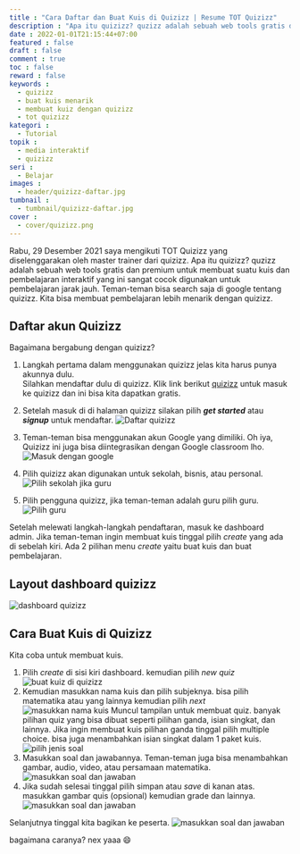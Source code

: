 ```yaml
---
title : "Cara Daftar dan Buat Kuis di Quizizz | Resume TOT Quizizz"
description : "Apa itu quizizz? quzizz adalah sebuah web tools gratis dan premium untuk membuat suatu kuis dan pembelajaran interaktif yang ini sangat cocok digunakan untuk pembelajaran jarak jauh. Teman-teman bisa search saja di google tentang quizizz. Kita bisa membuat pembelajaran lebih menarik dengan quizizz."
date : 2022-01-01T21:15:44+07:00
featured : false
draft : false
comment : true
toc : false
reward : false
keywords : 
  - quizizz
  - buat kuis menarik
  - membuat kuiz dengan quizizz
  - tot quizizz
kategori : 
  - Tutorial
topik :
  - media interaktif
  - quizizz
seri : 
  - Belajar
images : 
  - header/quizizz-daftar.jpg
tumbnail : 
  - tumbnail/quizizz-daftar.jpg
cover : 
  - cover/quizizz.png
---
```


Rabu, 29 Desember 2021 saya mengikuti TOT Quizizz yang diselenggarakan oleh master trainer dari quizizz. Apa itu quizizz? quzizz adalah sebuah web tools gratis dan premium untuk membuat suatu kuis dan pembelajaran interaktif yang ini sangat cocok digunakan untuk pembelajaran jarak jauh. Teman-teman bisa search saja di google tentang quizizz. Kita bisa membuat pembelajaran lebih menarik dengan quizizz.

## Daftar akun Quizizz
Bagaimana bergabung dengan quizizz?

1. Langkah pertama dalam menggunakan quizizz jelas kita harus punya akunnya dulu.  
Silahkan mendaftar dulu di quizizz. Klik link berikut [quizizz](https://quizizz.com/) untuk masuk ke quizizz dan ini bisa kita dapatkan gratis.

2. Setelah masuk di di halaman quizizz silakan pilih ***get started*** atau ***signup*** untuk mendaftar. 
![Daftar quizizz](/images/tutorial/quizizz/quizizz-daftar-langkah.jpg)

3. Teman-teman bisa menggunakan akun Google yang dimiliki. Oh iya, Quizizz ini juga bisa diintegrasikan dengan Google classroom lho.
![Masuk dengan google](/images/tutorial/quizizz/quizizz-google.jpg)

4. Pilih quizizz akan digunakan untuk sekolah, bisnis, atau personal.
![Pilih sekolah jika guru](/images/tutorial/quizizz/quizizz-daftar-1.jpg)
5. Pilih pengguna quizizz, jika teman-teman adalah guru pilih guru.
![Pilih guru](/images/tutorial/quizizz/quizizz-daftar-2.jpg)

Setelah melewati langkah-langkah pendaftaran, masuk ke dashboard admin. Jika teman-teman ingin membuat kuis tinggal pilih *create* yang ada di sebelah kiri. Ada 2 pilihan menu *create* yaitu buat kuis dan buat pembelajaran.
## Layout dashboard quizizz
![dashboard quizizz](/images/tutorial/quizizz/layout-quizizz.jpg)
## Cara Buat Kuis di Quizizz
Kita coba untuk membuat kuis. 
1. Pilih *create* di sisi kiri dashboard. kemudian pilih *new quiz*
![buat kuiz di quizizz](/images/tutorial/quizizz/quizizz-buat-quiz-1.jpg)
2. Kemudian masukkan nama kuis dan pilih subjeknya. bisa pilih matematika atau yang lainnya kemudian pilih *next* 
![masukkan nama kuis](/images/tutorial/quizizz/quizizz-buat-quiz-2.jpg)
Muncul tampilan untuk membuat quiz. banyak pilihan quiz yang bisa dibuat seperti pilihan ganda, isian singkat, dan lainnya. Jika ingin membuat kuis pilihan ganda tinggal pilih multiple choice. bisa juga menambahkan isian singkat dalam 1 paket kuis.
![pilih jenis soal](/images/tutorial/quizizz/quizizz-buat-quiz-3.jpg)
3. Masukkan soal dan jawabannya. Teman-teman juga bisa menambahkan gambar, audio, video, atau persamaan matematika. 
![masukkan soal dan jawaban](/images/tutorial/quizizz/quizizz-buat-quiz-4.jpg)
4. Jika sudah selesai tinggal pilih simpan atau *save* di kanan atas. masukkan gambar quis (opsional) kemudian grade dan lainnya.
![masukkan soal dan jawaban](/images/tutorial/quizizz/quizizz-buat-quiz-5.jpg)

Selanjutnya tinggal kita bagikan ke peserta.
![masukkan soal dan jawaban](/images/tutorial/quizizz/quizizz-buat-quiz-6.jpg)

bagaimana caranya? nex yaaa 😄
